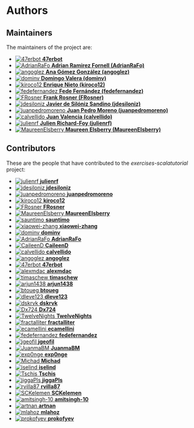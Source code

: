 [comment]: <> (Don't edit this file!)
[comment]: <> (It is automatically updated after every release of https://github.com/47degrees/.github)
[comment]: <> (If you want to suggest a change, please open a PR or issue in that repository)

# Authors

## Maintainers

The maintainers of the project are:

- [![47erbot](https://avatars1.githubusercontent.com/u/24799081?v=4&s=20) **47erbot**](https://github.com/47erbot)
- [![AdrianRaFo](https://avatars0.githubusercontent.com/u/15971742?v=4&s=20) **Adrian Ramirez Fornell (AdrianRaFo)**](https://github.com/AdrianRaFo)
- [![angoglez](https://avatars0.githubusercontent.com/u/10107285?v=4&s=20) **Ana Gómez González (angoglez)**](https://github.com/angoglez)
- [![dominv](https://avatars1.githubusercontent.com/u/3943031?v=4&s=20) **Domingo Valera (dominv)**](https://github.com/dominv)
- [![kiroco12](https://avatars1.githubusercontent.com/u/48894338?v=4&s=20) **Enrique Nieto (kiroco12)**](https://github.com/kiroco12)
- [![fedefernandez](https://avatars0.githubusercontent.com/u/720923?v=4&s=20) **Fede Fernández (fedefernandez)**](https://github.com/fedefernandez)
- [![FRosner](https://avatars2.githubusercontent.com/u/3427394?v=4&s=20) **Frank Rosner (FRosner)**](https://github.com/FRosner)
- [![jdesiloniz](https://avatars2.githubusercontent.com/u/2835739?v=4&s=20) **Javier de Silóniz Sandino (jdesiloniz)**](https://github.com/jdesiloniz)
- [![juanpedromoreno](https://avatars2.githubusercontent.com/u/4879373?v=4&s=20) **Juan Pedro Moreno (juanpedromoreno)**](https://github.com/juanpedromoreno)
- [![calvellido](https://avatars0.githubusercontent.com/u/7753447?v=4&s=20) **Juan Valencia (calvellido)**](https://github.com/calvellido)
- [![julienrf](https://avatars2.githubusercontent.com/u/332812?v=4&s=20) **Julien Richard-Foy (julienrf)**](https://github.com/julienrf)
- [![MaureenElsberry](https://avatars0.githubusercontent.com/u/17556002?v=4&s=20) **Maureen Elsberry  (MaureenElsberry)**](https://github.com/MaureenElsberry)

## Contributors

These are the people that have contributed to the _exercises-scalatutorial_ project:

- [![julienrf](https://avatars2.githubusercontent.com/u/332812?v=4&s=20) **julienrf**](https://github.com/julienrf)
- [![jdesiloniz](https://avatars2.githubusercontent.com/u/2835739?v=4&s=20) **jdesiloniz**](https://github.com/jdesiloniz)
- [![juanpedromoreno](https://avatars2.githubusercontent.com/u/4879373?v=4&s=20) **juanpedromoreno**](https://github.com/juanpedromoreno)
- [![kiroco12](https://avatars1.githubusercontent.com/u/48894338?v=4&s=20) **kiroco12**](https://github.com/kiroco12)
- [![FRosner](https://avatars2.githubusercontent.com/u/3427394?v=4&s=20) **FRosner**](https://github.com/FRosner)
- [![MaureenElsberry](https://avatars0.githubusercontent.com/u/17556002?v=4&s=20) **MaureenElsberry**](https://github.com/MaureenElsberry)
- [![sauntimo](https://avatars3.githubusercontent.com/u/2720466?v=4&s=20) **sauntimo**](https://github.com/sauntimo)
- [![xiaowei-zhang](https://avatars0.githubusercontent.com/u/19760649?v=4&s=20) **xiaowei-zhang**](https://github.com/xiaowei-zhang)
- [![dominv](https://avatars1.githubusercontent.com/u/3943031?v=4&s=20) **dominv**](https://github.com/dominv)
- [![AdrianRaFo](https://avatars0.githubusercontent.com/u/15971742?v=4&s=20) **AdrianRaFo**](https://github.com/AdrianRaFo)
- [![CaileenD](https://avatars3.githubusercontent.com/u/9513625?v=4&s=20) **CaileenD**](https://github.com/CaileenD)
- [![calvellido](https://avatars0.githubusercontent.com/u/7753447?v=4&s=20) **calvellido**](https://github.com/calvellido)
- [![angoglez](https://avatars0.githubusercontent.com/u/10107285?v=4&s=20) **angoglez**](https://github.com/angoglez)
- [![47erbot](https://avatars1.githubusercontent.com/u/24799081?v=4&s=20) **47erbot**](https://github.com/47erbot)
- [![alexmdac](https://avatars3.githubusercontent.com/u/41476?v=4&s=20) **alexmdac**](https://github.com/alexmdac)
- [![timaschew](https://avatars1.githubusercontent.com/u/110870?v=4&s=20) **timaschew**](https://github.com/timaschew)
- [![arjun1438](https://avatars1.githubusercontent.com/u/15716626?v=4&s=20) **arjun1438**](https://github.com/arjun1438)
- [![btoueg](https://avatars3.githubusercontent.com/u/498190?v=4&s=20) **btoueg**](https://github.com/btoueg)
- [![dleve123](https://avatars2.githubusercontent.com/u/1561546?v=4&s=20) **dleve123**](https://github.com/dleve123)
- [![dskrvk](https://avatars1.githubusercontent.com/u/2267624?v=4&s=20) **dskrvk**](https://github.com/dskrvk)
- [![Dx724](https://avatars1.githubusercontent.com/u/12465997?v=4&s=20) **Dx724**](https://github.com/Dx724)
- [![TwelveNights](https://avatars2.githubusercontent.com/u/9423051?v=4&s=20) **TwelveNights**](https://github.com/TwelveNights)
- [![fractalliter](https://avatars1.githubusercontent.com/u/25972962?v=4&s=20) **fractalliter**](https://github.com/fractalliter)
- [![ecamellini](https://avatars3.githubusercontent.com/u/6418684?v=4&s=20) **ecamellini**](https://github.com/ecamellini)
- [![fedefernandez](https://avatars0.githubusercontent.com/u/720923?v=4&s=20) **fedefernandez**](https://github.com/fedefernandez)
- [![jgeofil](https://avatars2.githubusercontent.com/u/12494787?v=4&s=20) **jgeofil**](https://github.com/jgeofil)
- [![JuanmaBM](https://avatars0.githubusercontent.com/u/7102242?v=4&s=20) **JuanmaBM**](https://github.com/JuanmaBM)
- [![exp0nge](https://avatars0.githubusercontent.com/u/11747245?v=4&s=20) **exp0nge**](https://github.com/exp0nge)
- [![Michad](https://avatars3.githubusercontent.com/u/5895099?v=4&s=20) **Michad**](https://github.com/Michad)
- [![iselind](https://avatars1.githubusercontent.com/u/21103057?v=4&s=20) **iselind**](https://github.com/iselind)
- [![Tschis](https://avatars1.githubusercontent.com/u/20662669?v=4&s=20) **Tschis**](https://github.com/Tschis)
- [![jiggaPls](https://avatars0.githubusercontent.com/u/9080788?v=4&s=20) **jiggaPls**](https://github.com/jiggaPls)
- [![rvilla87](https://avatars2.githubusercontent.com/u/26299708?v=4&s=20) **rvilla87**](https://github.com/rvilla87)
- [![SCKelemen](https://avatars1.githubusercontent.com/u/4325375?v=4&s=20) **SCKelemen**](https://github.com/SCKelemen)
- [![amitsingh-10](https://avatars1.githubusercontent.com/u/51735639?v=4&s=20) **amitsingh-10**](https://github.com/amitsingh-10)
- [![artnan](https://avatars2.githubusercontent.com/u/28643106?v=4&s=20) **artnan**](https://github.com/artnan)
- [![mlahoz](https://avatars0.githubusercontent.com/u/2168902?v=4&s=20) **mlahoz**](https://github.com/mlahoz)
- [![prokofyev](https://avatars0.githubusercontent.com/u/4557968?v=4&s=20) **prokofyev**](https://github.com/prokofyev)